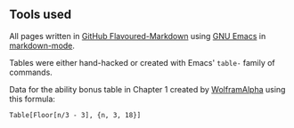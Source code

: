 ## Tools used

All pages written in [GitHub Flavoured-Markdown](https://github.github.com/gfm/)
using [GNU Emacs](https://www.gnu.org/software/emacs/) in
[markdown-mode](https://github.com/jrblevin/markdown-mode/).

Tables were either hand-hacked or created with Emacs' `table-` family of
commands.

Data for the ability bonus table in Chapter 1 created by
[WolframAlpha](https://www.wolframalpha.com/) using this formula:

	Table[Floor[n/3 - 3], {n, 3, 18}]
